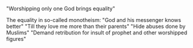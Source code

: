 "Worshipping only one God brings equality"

The equality in so-called monotheism:
"God and his messenger knows better"
"Till they love me more than their parents"
"Hide abuses done by Muslims"
"Demand retribution for insult of prophet and other worshipped figures"
